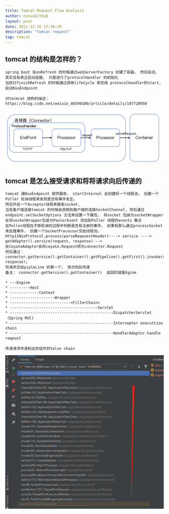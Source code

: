 ```yaml
---
title: Tomcat Request Flow Analysis
author: ninuxGithub
layout: post
date: 2022-12-16 17:36:29
description: "tomcat request"
tag: tomcat
---
```


## tomcat 的结构是怎样的？
    spring boot 在onRefresh 的时候通过webServerFactory 创建了容器， 然后启动， 其实没有真正启动容器， 只是进行了protocolHandler 的初始化
    当执行finishRefresh 的时候通过调用lifeCycle 来完成 protocolHandler的start, 启动NioEndpoint 

    对tocmcat 结构的描述： https://blog.csdn.net/weixin_40599109/article/details/107720950

![tomcat 结构](/images/posts/tomcat-structure.png)    

## tomcat 是怎么接受请求和将将请求向后传递的

    tomcat 通NioEndpoint 提供服务， startInternal 会创建好一个线程池， 创建一个Poller 轮询线程来发现是否有事件发生， 
    然后开启一个Acceptor线程来接收socket,
    当有客户端连接tomcat 的时候会获取到客户端的连接SocketChannel, 然后通过endpoint.setSocketOptions 方法来设置一下属性， 将socket 包装为socketWrapper
    在将socketWrapper包装为PoolerEvent 添加到Poller 线程的events 集合
    在Poller线程在不断轮询的过程中判断是否有注册的事件， 如果有那么通过processSocket 来处理事件， 创建一个SocketProcessor交给线程池。
    Http11NioProtocol.process(parseReqeuestHeader)----> service ----> getAdapter().service(request, response)--->
    在CoyateAdapter会将coyate.Request转为connector.Request
    然后通过： connector.getService().getContainer().getPipeline().getFirst().invoke(request, response);
    将请求交给pipleLine 的第一个， 依次向后传递
    备注： connector.getService().getContainer()  返回的就是Egine

    * ---Engine
    * ---------Host
    * -------------Context
    * --------------------Wrapper
    * ---------------------------<FilterChain>
    * ---------------------------------------Servlet
    * ----------------------------------------------DispatcherServlet （Spring MVC)
    * ----------------------------------------------Interceptor executtion chain
    * ----------------------------------------------HandlerAdaptor.handle reqeust 
    
    传递请求传递到这些组件的Valve chain

![img.png](/images/posts/tomcat-run-data-line.png)
    